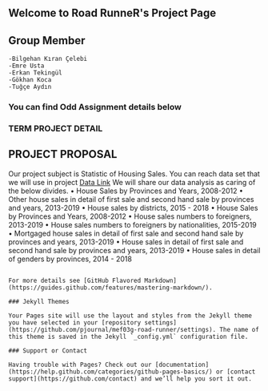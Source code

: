 ## Welcome to Road RunneR's Project Page 

## Group Member 
    -Bilgehan Kıran Çelebi
    -Emre Usta
    -Erkan Tekingül
    -Gökhan Koca
    -Tuğçe Aydın
    
### You can find Odd Assignment details below
    
### TERM PROJECT DETAIL

   ## PROJECT PROPOSAL
   
   Our project subject is  Statistic of Housing Sales.
   You can reach data set that we will use in project [Data Link](http://www.tuik.gov.tr/PreTablo.do?alt_id=1056 )
   We will share our data analysis as caring of the below divides.
        •	House Sales by Provinces and Years, 2008-2012
        •	Other house sales in detail of first sale and second hand sale by provinces and years, 2013-2019 
        •	House sales by districts, 2015  - 2018 
        •	House Sales by Provinces and Years, 2008-2012
        •	House sales numbers to foreigners, 2013-2019
        •	House sales numbers to foreigners by nationalities, 2015-2019
        •	Mortgaged house sales in detail of first sale and second hand sale by provinces and years, 2013-2019
        •	House sales in detail of first sale and second hand sale by provinces and years, 2013-2019
        •	House sales in detail of genders by provinces, 2014 - 2018

```

For more details see [GitHub Flavored Markdown](https://guides.github.com/features/mastering-markdown/).

### Jekyll Themes

Your Pages site will use the layout and styles from the Jekyll theme you have selected in your [repository settings](https://github.com/pjournal/mef03g-road-runner/settings). The name of this theme is saved in the Jekyll `_config.yml` configuration file.

### Support or Contact

Having trouble with Pages? Check out our [documentation](https://help.github.com/categories/github-pages-basics/) or [contact support](https://github.com/contact) and we’ll help you sort it out.
